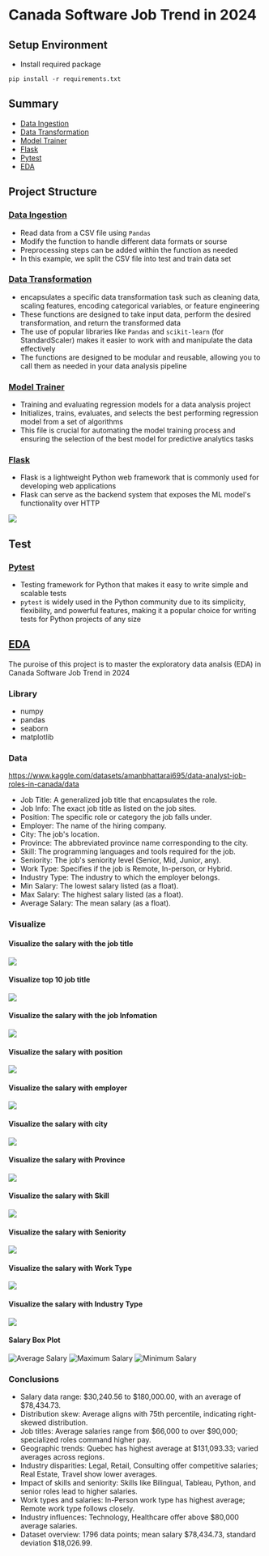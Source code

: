 # Canada Software Job Trend in 2024

## Setup Environment

- Install required package

`pip install -r requirements.txt`

## Summary

- [Data Ingestion](#data-ingestion)
- [Data Transformation](#data-transformation)
- [Model Trainer](#model-trainer)
- [Flask](#flask)
- [Pytest](#pytest)
- [EDA](#eda)

## Project Structure

### [Data Ingestion](https://github.com/shadowdk3/canada_software_job_trend_in_2024/blob/master/src/components/data_ingestion.py)

- Read data from a CSV file using `Pandas`
- Modify the function to handle different data formats or sourse
- Preprocessing steps can be added within the function as needed
- In this example, we split the CSV file into test and train data set

### [Data Transformation](https://github.com/shadowdk3/canada_software_job_trend_in_2024/blob/master/src/components/data_transformation.py)

- encapsulates a specific data transformation task such as cleaning data, scaling features, encoding categorical variables, or feature engineering
- These functions are designed to take input data, perform the desired transformation, and return the transformed data
- The use of popular libraries like `Pandas` and `scikit-learn` (for StandardScaler) makes it easier to work with and manipulate the data effectively
- The functions are designed to be modular and reusable, allowing you to call them as needed in your data analysis pipeline

### [Model Trainer](https://github.com/shadowdk3/canada_software_job_trend_in_2024/blob/master/src/components/model_trainer.py)

- Training and evaluating regression models for a data analysis project
- Initializes, trains, evaluates, and selects the best performing regression model from a set of algorithms
- This file is crucial for automating the model training process and ensuring the selection of the best model for predictive analytics tasks

### [Flask](https://github.com/shadowdk3/canada_software_job_trend_in_2024/blob/master/app.py)

- Flask is a lightweight Python web framework that is commonly used for developing web applications
- Flask can serve as the backend system that exposes the ML model's functionality over HTTP

![](/ref/flask.png)

## Test

### [Pytest](https://github.com/shadowdk3/canada_software_job_trend_in_2024/blob/master/tests/test_app.py)

- Testing framework for Python that makes it easy to write simple and scalable tests
- `pytest` is widely used in the Python community due to its simplicity, flexibility, and powerful features, making it a popular choice for writing tests for Python projects of any size

## [EDA](https://github.com/shadowdk3/canada_software_job_trend_in_2024/blob/master/notebook/EDA_Canada_Software_Job_Trend_2024.ipynb)

The puroise of this project is to master the exploratory data analsis (EDA) in Canada Software Job Trend in 2024

### Library

- numpy
- pandas
- seaborn
- matplotlib

### Data

https://www.kaggle.com/datasets/amanbhattarai695/data-analyst-job-roles-in-canada/data

- Job Title: A generalized job title that encapsulates the role.
- Job Info: The exact job title as listed on the job sites.
- Position: The specific role or category the job falls under.
- Employer: The name of the hiring company.
- City: The job's location.
- Province: The abbreviated province name corresponding to the city.
- Skill: The programming languages and tools required for the job.
- Seniority: The job's seniority level (Senior, Mid, Junior, any).
- Work Type: Specifies if the job is Remote, In-person, or Hybrid.
- Industry Type: The industry to which the employer belongs.
- Min Salary: The lowest salary listed (as a float).
- Max Salary: The highest salary listed (as a float).
- Average Salary: The mean salary (as a float).

### Visualize

#### Visualize the salary with the job title 

![](/ref/visualize_job_title.png)

#### Visualize top 10 job title 

![](/ref/top_10_job_title.png)

#### Visualize the salary with the job Infomation

![](/ref/top_10_job_info.png)

#### Visualize the salary with position

![](/ref/visualize_position.png)

#### Visualize the salary with employer

![](/ref/top_10_employer.png)

#### Visualize the salary with city

![](/ref/top_10_city.png)

#### Visualize the salary with Province

![](/ref/visualize_province.png)

#### Visualize the salary with Skill

![](/ref/top_10_skill.png)

#### Visualize the salary with Seniority

![](/ref/visualize_seniority.png)

#### Visualize the salary with Work Type

![](/ref/visualize_work_type.png)

#### Visualize the salary with Industry Type

![](/ref/visualize_industry_type.png)

#### Salary Box Plot

![Average Salary](/ref/boxplot_avg_salary.png)
![Maximum Salary](/ref/boxplot_max_salary.png)
![Minimum Salary](/ref/boxplot_min_salary.png)

### Conclusions

- Salary data range: $30,240.56 to $180,000.00, with an average of $78,434.73.
- Distribution skew: Average aligns with 75th percentile, indicating right-skewed distribution.
- Job titles: Average salaries range from $66,000 to over $90,000; specialized roles command higher pay.
- Geographic trends: Quebec has highest average at $131,093.33; varied averages across regions.
- Industry disparities: Legal, Retail, Consulting offer competitive salaries; Real Estate, Travel show lower averages.
- Impact of skills and seniority: Skills like Bilingual, Tableau, Python, and senior roles lead to higher salaries.
- Work types and salaries: In-Person work type has highest average; Remote work type follows closely.
- Industry influences: Technology, Healthcare offer above $80,000 average salaries.
- Dataset overview: 1796 data points; mean salary $78,434.73, standard deviation $18,026.99.